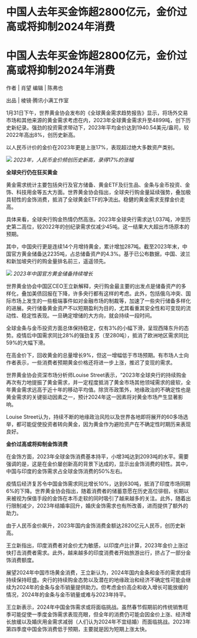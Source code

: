 # 中国人去年买金饰超2800亿元，金价过高或将抑制2024年消费

# 中国人去年买金饰超2800亿元，金价过高或将抑制2024年消费

作者 | 肖望 编辑 | 陈弗也

出品 | 棱镜·腾讯小满工作室

1月31日下午，世界黄金协会发布的《全球黄金需求趋势报告》显示，将场外交易市场和其他来源的黄金需求考虑在内，2023年全球黄金需求升至4899吨，创下历史新纪录。强劲的投资需求带动下，2023年平均金价达到1940.54美元/盎司，较2022年高出8%，创历史新高。

以人民币计价的金价在2023年更是上涨17%，表现超过绝大多数资产类别。

![](https://inews.gtimg.com/news_bt/OXeQo7yqLFnEscKY9fiwRWGeVGEPnVn68SYDjBKFbe8zIAA/1000)
_2023年，人民币金价频创历史新高，录得17%的涨幅_

**全球央行仍在狂买黄金**

黄金需求统计主要包括央行及官方储备、黄金ETF及衍生品、金条与金币投资、金饰、科技用金等五大方面。世界黄金协会指出，全球央行购金量延续强势，叠加极具韧性的金饰消费，抵消了全球黄金ETF的净流出。稳健的黄金需求支撑金价走高。

具体来看，全球央行购金热情仍然高涨。2023年全球央行需求达1,037吨，冲至历史第二高位，较2022年的创纪录需求仅减少45吨。这一结果大大超出市场原本的预期。

其中，中国央行更是连续14个月增持黄金，累计增加287吨。截至2023年末，中国官方黄金储备达2235吨，占总储备资产的4.3%。基于已公布数据，中国、波兰和新加坡央行的购金量排名前三，遥遥领先。

![](https://inews.gtimg.com/news_bt/O_066zQtLap3e1Og2gbnmwBSXcw3JGuuo8okt5lRjDufgAA/1000)
_2023年中国官方黄金储备持续增长_

世界黄金协会中国区CEO王立新解释，央行购金最主要的出发点是储备资产的多样化，叠加美债回报在下降，许多央行都有这样的考虑。此外，包括俄乌冲突、国际市场上发生的一些极端事件如对金融市场的制裁等，加速了一些央行储备多样化的进展。央行储备黄金资产不以短期盈利为目的，尤其看重其安全性和可变现的流动性、稳定性表现。一旦确定增储的大方向，就会持续一段时间。

全球金条与金币投资方面总体保持稳定，仅有3%的小幅下滑，呈现西降东升的态势。疫情后中国需求同比28%的强劲复苏（至280吨），抵消了欧洲地区需求同比59%的大幅下滑。

在高金价下，回收黄金的总量增长9%，但这一增幅低于市场预期。有市场人士向作者表示，一些消费者预期黄金价格还将进一步上涨，推迟了变现的需求。

世界黄金协会资深市场分析师Louise
Street表示，“2023年全球央行的持续购金再次有力地提振了黄金需求，并一定程度抵消了黄金市场其他领域需求的疲软，全年黄金需求远高于近十年的移动平均值。除货币政策外，地缘政治的不确定性也是黄金需求的关键驱动因素之一，预计2024年这一因素将对黄金市场产生显著影响。

Louise
Street认为，持续不断的地缘政治风险以及世界各地即将展开的60多场选举，都可能促使投资者转向黄金，因为黄金作为避险资产在不确定性时期历来表现良好。

**金价过高或将抑制金饰消费**

在金饰方面，2023年全球金饰消费基本持平，小增3吨达到2093吨的水平。需要强调的是，这是在金价屡创新高的背景下达成的，显示出金饰消费的韧性。其中，中国与印度的金饰需求占全球金饰消费的50%左右。

疫情后经济复苏令中国金饰需求同比增长10%，达到630吨，抵消了印度市场同期6%的下降。世界黄金协会指出，随着消费者的储蓄意愿在历史高位徘徊，长期以来被视为保值手段的金饰在本币走软的同时吸引了越来越多的关注。此外，随着出行限制减少，2023年结婚率回升，婚庆金饰需求也有所改善，进而提供了额外的助力。

由于人民币金价飙升，2023年国内金饰消费金额达2820亿元人民币，创历史新高。

王立新指出，印度消费者对金价尤为敏感，以印度卢比计算，2023年金价上涨过快打击消费者需求。此外，越来越多的印度消费者开始旅游出行，挤占了一部分金饰消费额度。

展望2024年中国市场黄金消费，王立新认为，2024年国内金条和金币的需求或将持续保持旺盛。央行的持续购金态势以及潜在的地缘政治和经济不确定性可能会继续为2024年的金条与金币销量提供助力。但考虑金价高企和收入增长可能放缓的情况，2024年的金条与金币销量或难与2023年持平。

王立新表示，2024年中国金饰需求或将面临挑战。虽然春节假期前的传统销售旺季可能促使一季度金饰需求表现亮眼，但全年的消费仍可能会因金价上涨、经济增长放缓以及婚庆用金需求减弱（人们认为2024年不宜结婚）而面临挑战。2023年第四季度中国金饰消费低于预期，主要就是因为短期上涨太快。

